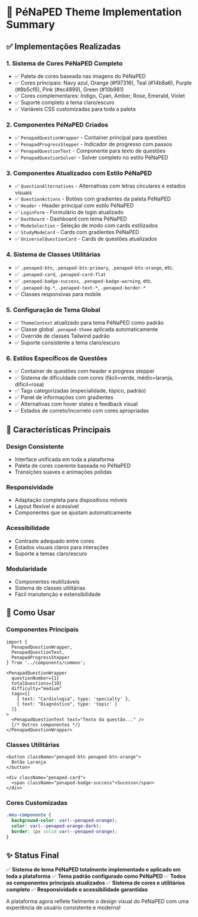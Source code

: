 # 🎨 PéNaPED Theme Implementation Summary

## ✅ Implementações Realizadas

### 1. **Sistema de Cores PéNaPED Completo**
- ✅ Paleta de cores baseada nas imagens do PéNaPED
- ✅ Cores principais: Navy azul, Orange (#f97316), Teal (#14b8a6), Purple (#8b5cf6), Pink (#ec4899), Green (#10b981)
- ✅ Cores complementares: Indigo, Cyan, Amber, Rose, Emerald, Violet
- ✅ Suporte completo a tema claro/escuro
- ✅ Variáveis CSS customizadas para toda a paleta

### 2. **Componentes PéNaPED Criados**
- ✅ `PenapadQuestionWrapper` - Container principal para questões
- ✅ `PenapadProgressStepper` - Indicador de progresso com passos
- ✅ `PenapadQuestionText` - Componente para texto de questões
- ✅ `PenapadQuestionSolver` - Solver completo no estilo PéNaPED

### 3. **Componentes Atualizados com Estilo PéNaPED**
- ✅ `QuestionAlternatives` - Alternativas com letras circulares e estados visuais
- ✅ `QuestionActions` - Botões com gradientes da paleta PéNaPED
- ✅ `Header` - Header principal com estilo PéNaPED
- ✅ `LoginForm` - Formulário de login atualizado
- ✅ `Dashboard` - Dashboard com tema PéNaPED
- ✅ `ModeSelection` - Seleção de modo com cards estilizados
- ✅ `StudyModeCard` - Cards com gradientes PéNaPED
- ✅ `UniversalQuestionCard` - Cards de questões atualizados

### 4. **Sistema de Classes Utilitárias**
- ✅ `.penaped-btn`, `.penaped-btn-primary`, `.penaped-btn-orange`, etc.
- ✅ `.penaped-card`, `.penaped-card-flat`
- ✅ `.penaped-badge-success`, `.penaped-badge-warning`, etc.
- ✅ `.penaped-bg-*`, `.penaped-text-*`, `.penaped-border-*`
- ✅ Classes responsivas para mobile

### 5. **Configuração de Tema Global**
- ✅ `ThemeContext` atualizado para tema PéNaPED como padrão
- ✅ Classe global `.penaped-theme` aplicada automaticamente
- ✅ Override de classes Tailwind padrão
- ✅ Suporte consistente a tema claro/escuro

### 6. **Estilos Específicos de Questões**
- ✅ Container de questões com header e progress stepper
- ✅ Sistema de dificuldade com cores (fácil=verde, médio=laranja, difícil=rosa)
- ✅ Tags categorizadas (especialidade, tópico, padrão)
- ✅ Panel de informações com gradientes
- ✅ Alternativas com hover states e feedback visual
- ✅ Estados de correto/incorreto com cores apropriadas

## 🎯 Características Principais

### **Design Consistente**
- Interface unificada em toda a plataforma
- Paleta de cores coerente baseada no PéNaPED
- Transições suaves e animações polidas

### **Responsividade**
- Adaptação completa para dispositivos móveis
- Layout flexível e acessível
- Componentes que se ajustam automaticamente

### **Acessibilidade**
- Contraste adequado entre cores
- Estados visuais claros para interações
- Suporte a temas claro/escuro

### **Modularidade**
- Componentes reutilizáveis
- Sistema de classes utilitárias
- Fácil manutenção e extensibilidade

## 🚀 Como Usar

### **Componentes Principais**
```tsx
import { 
  PenapadQuestionWrapper, 
  PenapadQuestionText,
  PenapadProgressStepper
} from '../components/common';

<PenapadQuestionWrapper
  questionNumber={1}
  totalQuestions={10}
  difficulty="medium"
  tags={[
    { text: "Cardiologia", type: 'specialty' },
    { text: "Diagnóstico", type: 'topic' }
  ]}
>
  <PenapadQuestionText text="Texto da questão..." />
  {/* Outros componentes */}
</PenapadQuestionWrapper>
```

### **Classes Utilitárias**
```tsx
<button className="penaped-btn penaped-btn-orange">
  Botão Laranja
</button>

<div className="penaped-card">
  <span className="penaped-badge-success">Sucesso</span>
</div>
```

### **Cores Customizadas**
```css
.meu-componente {
  background-color: var(--penaped-orange);
  color: var(--penaped-orange-dark);
  border: 1px solid var(--penaped-orange);
}
```

## ✨ Status Final

✅ **Sistema de tema PéNaPED totalmente implementado e aplicado em toda a plataforma**
✅ **Tema padrão configurado como PéNaPED**
✅ **Todos os componentes principais atualizados**
✅ **Sistema de cores e utilitários completo**
✅ **Responsividade e acessibilidade garantidas**

A plataforma agora reflete fielmente o design visual do PéNaPED com uma experiência de usuário consistente e moderna!